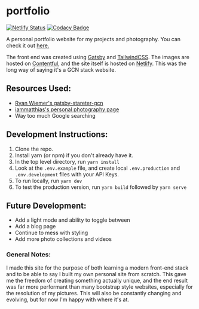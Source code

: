 # portfolio
[![Netlify Status](https://api.netlify.com/api/v1/badges/97b2c704-59a3-4cda-b2db-39e77ec53634/deploy-status)](https://app.netlify.com/sites/maxemitchell/deploys) [![Codacy Badge](https://api.codacy.com/project/badge/Grade/c45d994aba1f49bb841e9e6d0a2486d7)](https://www.codacy.com/manual/maxemitchell/portfolio?utm_source=github.com&amp;utm_medium=referral&amp;utm_content=maxemitchell/portfolio&amp;utm_campaign=Badge_Grade)

A personal portfolio website for my projects and photography. You can check it out [here.](https://www.maxemitchell.com)

The front end was created using [Gatsby](https://www.gatsbyjs.org/) and [TailwindCSS](https://tailwindcss.com/). The images are hosted on [Contentful](https://www.contentful.com/), and the site itself is hosted on [Netlify](https://www.netlify.com/). This was the long way of saying it's a GCN stack website.

## Resources Used:
- [Ryan Wiemer's gatsby-stareter-gcn](https://github.com/ryanwiemer/gatsby-starter-gcn)
- [iammatthias's personal photography page](https://github.com/iammatthias/.com)
- Way too much Google searching

## Development Instructions:
1. Clone the repo.
2. Install yarn (or npm) if you don't already have it.
3. In the top level directory, run `yarn install`
4. Look at the `.env.example` file, and create local `.env.production` and `.env.development` files with your API Keys.
5. To run locally, run `yarn dev`
6. To test the production version, run `yarn build` followed by `yarn serve`

## Future Development:
- Add a light mode and ability to toggle between
- Add a blog page
- Continue to mess with styling
- Add more photo collections and videos

### General Notes:
I made this site for the purpose of both learning a modern front-end stack and to be able to say I built my own personal site from scratch. This gave me the freedom of creating something actually unique, and the end result was far more performant than many bootstrap style websites, especially for the resolution of my pictures. This will also be constantly changing and evolving, but for now I'm happy with where it's at.
